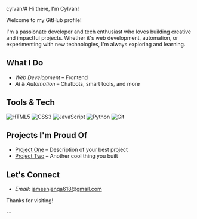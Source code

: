 cylvan/# Hi there, I'm Cylvan!  

Welcome to my GitHub profile!

I'm a passionate developer and tech enthusiast who loves building creative and impactful projects. Whether it's web development, automation, or experimenting with new technologies, I'm always exploring and learning.

## What I Do

- *Web Development* – Frontend 
- *AI & Automation* – Chatbots, smart tools, and more


## Tools & Tech

![HTML5](https://img.shields.io/badge/-HTML5-E34F26?logo=html5&logoColor=white&style=flat)
![CSS3](https://img.shields.io/badge/-CSS3-1572B6?logo=css3&logoColor=white&style=flat)
![JavaScript](https://img.shields.io/badge/-JavaScript-F7DF1E?logo=javascript&logoColor=black&style=flat)
![Python](https://img.shields.io/badge/-Python-3776AB?logo=python&logoColor=white&style=flat)
![Git](https://img.shields.io/badge/-Git-F05032?logo=git&logoColor=white&style=flat)

## Projects I'm Proud Of

- [Project One](#) – Description of your best project
- [Project Two](#) – Another cool thing you built

## Let's Connect

- *Email*: jamesnjenga618@gmail.com  

Thanks for visiting!

--

